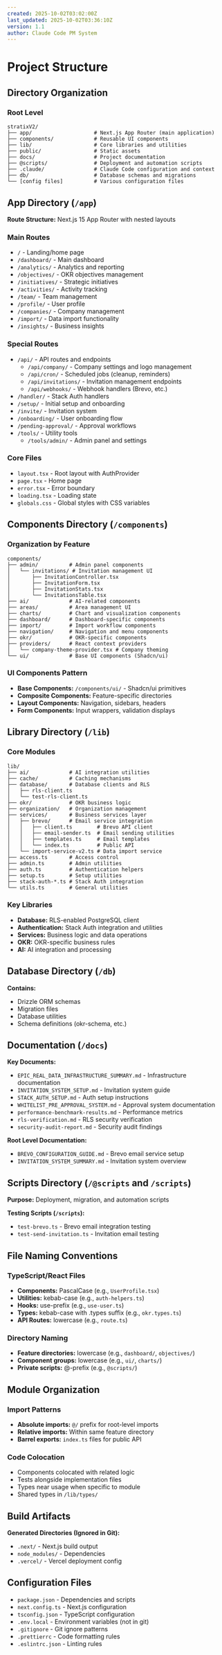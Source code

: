 ```yaml
---
created: 2025-10-02T03:02:00Z
last_updated: 2025-10-02T03:36:10Z
version: 1.1
author: Claude Code PM System
---
```


# Project Structure

## Directory Organization

### Root Level
```
stratixV2/
├── app/                    # Next.js App Router (main application)
├── components/             # Reusable UI components
├── lib/                    # Core libraries and utilities
├── public/                 # Static assets
├── docs/                   # Project documentation
├── @scripts/               # Deployment and automation scripts
├── .claude/                # Claude Code configuration and context
├── db/                     # Database schemas and migrations
└── [config files]          # Various configuration files
```

## App Directory (`/app`)

**Route Structure:** Next.js 15 App Router with nested layouts

### Main Routes
- `/` - Landing/home page
- `/dashboard/` - Main dashboard
- `/analytics/` - Analytics and reporting
- `/objectives/` - OKR objectives management
- `/initiatives/` - Strategic initiatives
- `/activities/` - Activity tracking
- `/team/` - Team management
- `/profile/` - User profile
- `/companies/` - Company management
- `/import/` - Data import functionality
- `/insights/` - Business insights

### Special Routes
- `/api/` - API routes and endpoints
  - `/api/company/` - Company settings and logo management
  - `/api/cron/` - Scheduled jobs (cleanup, reminders)
  - `/api/invitations/` - Invitation management endpoints
  - `/api/webhooks/` - Webhook handlers (Brevo, etc.)
- `/handler/` - Stack Auth handlers
- `/setup/` - Initial setup and onboarding
- `/invite/` - Invitation system
- `/onboarding/` - User onboarding flow
- `/pending-approval/` - Approval workflows
- `/tools/` - Utility tools
  - `/tools/admin/` - Admin panel and settings

### Core Files
- `layout.tsx` - Root layout with AuthProvider
- `page.tsx` - Home page
- `error.tsx` - Error boundary
- `loading.tsx` - Loading state
- `globals.css` - Global styles with CSS variables

## Components Directory (`/components`)

### Organization by Feature
```
components/
├── admin/          # Admin panel components
│   └── invitations/ # Invitation management UI
│       ├── InvitationController.tsx
│       ├── InvitationForm.tsx
│       ├── InvitationStats.tsx
│       └── InvitationsTable.tsx
├── ai/             # AI-related components
├── areas/          # Area management UI
├── charts/         # Chart and visualization components
├── dashboard/      # Dashboard-specific components
├── import/         # Import workflow components
├── navigation/     # Navigation and menu components
├── okr/            # OKR-specific components
├── providers/      # React context providers
│   └── company-theme-provider.tsx # Company theming
└── ui/             # Base UI components (Shadcn/ui)
```

### UI Components Pattern
- **Base Components:** `/components/ui/` - Shadcn/ui primitives
- **Composite Components:** Feature-specific directories
- **Layout Components:** Navigation, sidebars, headers
- **Form Components:** Input wrappers, validation displays

## Library Directory (`/lib`)

### Core Modules
```
lib/
├── ai/             # AI integration utilities
├── cache/          # Caching mechanisms
├── database/       # Database clients and RLS
│   ├── rls-client.ts
│   └── test-rls-client.ts
├── okr/            # OKR business logic
├── organization/   # Organization management
├── services/       # Business services layer
│   ├── brevo/      # Email service integration
│   │   ├── client.ts        # Brevo API client
│   │   ├── email-sender.ts  # Email sending utilities
│   │   ├── templates.ts     # Email templates
│   │   └── index.ts         # Public API
│   └── import-service-v2.ts # Data import service
├── access.ts       # Access control
├── admin.ts        # Admin utilities
├── auth.ts         # Authentication helpers
├── setup.ts        # Setup utilities
├── stack-auth-*.ts # Stack Auth integration
└── utils.ts        # General utilities
```

### Key Libraries
- **Database:** RLS-enabled PostgreSQL client
- **Authentication:** Stack Auth integration and utilities
- **Services:** Business logic and data operations
- **OKR:** OKR-specific business rules
- **AI:** AI integration and processing

## Database Directory (`/db`)

**Contains:**
- Drizzle ORM schemas
- Migration files
- Database utilities
- Schema definitions (okr-schema, etc.)

## Documentation (`/docs`)

**Key Documents:**
- `EPIC_REAL_DATA_INFRASTRUCTURE_SUMMARY.md` - Infrastructure documentation
- `INVITATION_SYSTEM_SETUP.md` - Invitation system guide
- `STACK_AUTH_SETUP.md` - Auth setup instructions
- `WHITELIST_PRE_APPROVAL_SYSTEM.md` - Approval system documentation
- `performance-benchmark-results.md` - Performance metrics
- `rls-verification.md` - RLS security verification
- `security-audit-report.md` - Security audit findings

**Root Level Documentation:**
- `BREVO_CONFIGURATION_GUIDE.md` - Brevo email service setup
- `INVITATION_SYSTEM_SUMMARY.md` - Invitation system overview

## Scripts Directory (`/@scripts` and `/scripts`)

**Purpose:** Deployment, migration, and automation scripts

**Testing Scripts (`/scripts`):**
- `test-brevo.ts` - Brevo email integration testing
- `test-send-invitation.ts` - Invitation email testing

## File Naming Conventions

### TypeScript/React Files
- **Components:** PascalCase (e.g., `UserProfile.tsx`)
- **Utilities:** kebab-case (e.g., `auth-helpers.ts`)
- **Hooks:** use-prefix (e.g., `use-user.ts`)
- **Types:** kebab-case with .types suffix (e.g., `okr.types.ts`)
- **API Routes:** lowercase (e.g., `route.ts`)

### Directory Naming
- **Feature directories:** lowercase (e.g., `dashboard/`, `objectives/`)
- **Component groups:** lowercase (e.g., `ui/`, `charts/`)
- **Private scripts:** @-prefix (e.g., `@scripts/`)

## Module Organization

### Import Patterns
- **Absolute imports:** `@/` prefix for root-level imports
- **Relative imports:** Within same feature directory
- **Barrel exports:** `index.ts` files for public API

### Code Colocation
- Components colocated with related logic
- Tests alongside implementation files
- Types near usage when specific to module
- Shared types in `/lib/types/`

## Build Artifacts

**Generated Directories (Ignored in Git):**
- `.next/` - Next.js build output
- `node_modules/` - Dependencies
- `.vercel/` - Vercel deployment config

## Configuration Files

- `package.json` - Dependencies and scripts
- `next.config.ts` - Next.js configuration
- `tsconfig.json` - TypeScript configuration
- `.env.local` - Environment variables (not in git)
- `.gitignore` - Git ignore patterns
- `.prettierrc` - Code formatting rules
- `.eslintrc.json` - Linting rules
